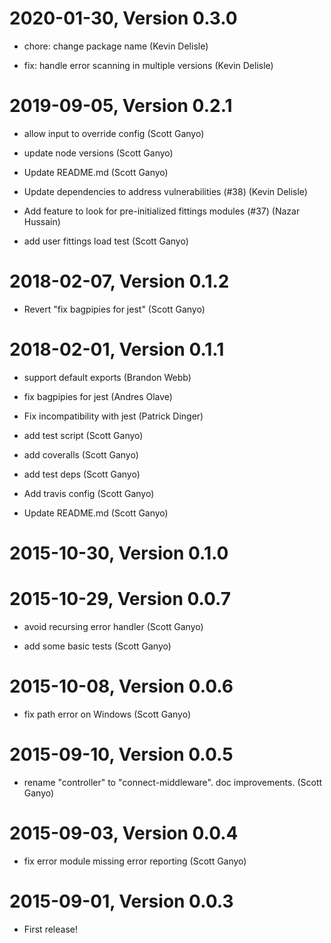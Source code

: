 2020-01-30, Version 0.3.0
=========================

 * chore: change package name (Kevin Delisle)

 * fix: handle error scanning in multiple versions (Kevin Delisle)


2019-09-05, Version 0.2.1
=========================

 * allow input to override config (Scott Ganyo)

 * update node versions (Scott Ganyo)

 * Update README.md (Scott Ganyo)

 * Update dependencies to address vulnerabilities (#38) (Kevin Delisle)

 * Add feature to look for pre-initialized fittings modules  (#37) (Nazar Hussain)

 * add user fittings load test (Scott Ganyo)


2018-02-07, Version 0.1.2
=========================

 * Revert "fix bagpipies for jest" (Scott Ganyo)


2018-02-01, Version 0.1.1
=========================

 * support default exports (Brandon Webb)

 * fix bagpipies for jest (Andres Olave)

 * Fix incompatibility with jest (Patrick Dinger)

 * add test script (Scott Ganyo)

 * add coveralls (Scott Ganyo)

 * add test deps (Scott Ganyo)

 * Add travis config (Scott Ganyo)

 * Update README.md (Scott Ganyo)


2015-10-30, Version 0.1.0
=========================



2015-10-29, Version 0.0.7
=========================

 * avoid recursing error handler (Scott Ganyo)

 * add some basic tests (Scott Ganyo)


2015-10-08, Version 0.0.6
=========================

 * fix path error on Windows (Scott Ganyo)


2015-09-10, Version 0.0.5
=========================

 * rename "controller" to "connect-middleware". doc improvements. (Scott Ganyo)


2015-09-03, Version 0.0.4
=========================

 * fix error module missing error reporting (Scott Ganyo)


2015-09-01, Version 0.0.3
=========================

 * First release!

